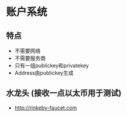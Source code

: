 # 账户系统

## 特点
* 不需要网络
* 不需要服务商
* 只有一组publickey和privatekey
* Address由publickey生成

## 水龙头 (接收一点以太币用于测试)
* http://rinkeby-faucet.com